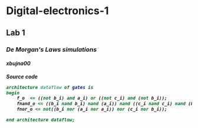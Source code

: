 # Digital-electronics-1
## Lab 1
### <i> De Morgan's Laws simulations <i>
#### <b> xbujna00 <b>
    

**Source code**

```VHDL
architecture dataflow of gates is
begin
    f_o  <= ((not b_i) and a_i) or ((not c_i) and (not b_i));
    fnand_o <= ((b_i nand b_i) nand (a_i)) nand ((c_i nand c_i) nand (b_i nand b_i));
    fnor_o <= not((b_i nor (a_i nor a_i)) nor (c_i nor b_i));

end architecture dataflow;

```
